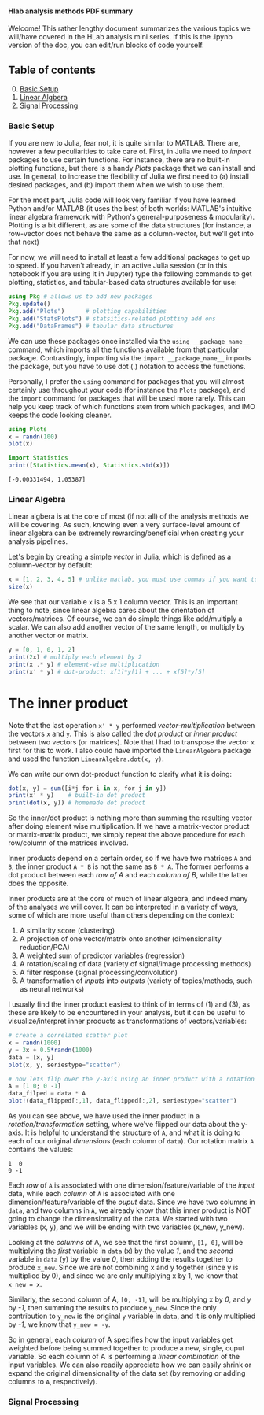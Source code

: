 
#### Hlab analysis methods PDF summary
Welcome! This rather lengthy document summarizes the various topics we will/have covered in the HLab analysis mini series. If this is the .ipynb version of the doc, you can edit/run blocks of code yourself. 

## Table of contents
0. [Basic Setup](#basics)
1. [Linear Algbera](#linalg)
2. [Signal Processing](#sigproc)

### Basic Setup <a name="basics"></a>
If you are new to Julia, fear not, it is quite similar to MATLAB. There are, however a few peculiarities to take care of. First, in Julia we need to *import* packages to use certain functions. For instance, there are no built-in plotting functions, but there is a handy _Plots_ package that we can install and use. In general, to increase the flexibility of Julia we first need to (a) install desired packages, and (b) import them when we wish to use them. 

For the most part, Julia code will look very familiar if you have learned Python and/or MATLAB (it uses the best of both worlds: MATLAB's intuitive linear algebra framework with Python's general-purposeness & modularity). Plotting is a bit different, as are some of the data structures (for instance, a row-vector does not behave the same as a column-vector, but we'll get into that next)

For now, we will need to install at least a few additional packages to get up to speed. If you haven't already, in an active Julia session (or in this notebook if you are using it in Jupyter) type the following commands to get plotting, statistics, and tabular-based data structures available for use:


```julia
using Pkg # allows us to add new packages
Pkg.update()
Pkg.add("Plots")      # plotting capabilities
Pkg.add("StatsPlots") # statsitics-related plotting add ons 
Pkg.add("DataFrames") # tabular data structures
```

We can use these packages once installed via the `using __package_name__` command, which imports all the functions available from that particular package. Contrastingly, importing via the `import __package_name__` imports the package, but you have to use dot (.) notation to access the functions. 

Personally, I prefer the `using` command for packages that you will almost certainly use throughout your code (for instance the `Plots` package), and the `import` command for packages that will be used more rarely. This can help you keep track of which functions stem from which packages, and IMO keeps the code looking cleaner.


```julia
using Plots
x = randn(100)
plot(x)

import Statistics
print([Statistics.mean(x), Statistics.std(x)])
```

    [-0.00331494, 1.05387]

### Linear Algebra <a name="linalg"></a>
Linear algbera is at the core of most (if not all) of the analysis methods we will be covering. As such, knowing even a very surface-level amount of linear algebra can be extremely rewarding/beneficial when creating your analysis pipelines.

Let's begin by creating a simple *vector* in Julia, which is defined as a column-vector by default:


```julia
x = [1, 2, 3, 4, 5] # unlike matlab, you must use commas if you want to specify a column vector
size(x)
```

We see that our variable `x` is a 5 x 1 column vector. This is an important thing to note, since linear algebra cares about the orientation of vectors/matrices. Of course, we can do simple things like add/multiply a scalar. We can also add another vector of the same length, or multiply by another vector or matrix. 


```julia
y = [0, 1, 0, 1, 2]
print(2x) # multiply each element by 2
print(x .* y) # element-wise multiplication
print(x' * y) # dot-product: x[1]*y[1] + ... + x[5]*y[5]
```

# The inner product
Note that the last operation `x' * y` performed _vector-multiplication_ between the vectors `x` and `y`. This is also called the *dot product* or *inner product* between two vectors (or matrices). Note that I had to transpose the vector `x` first for this to work. I also could have imported the `LinearAlgebra` package and used the function `LinearAlgebra.dot(x, y)`. 

We can write our own dot-product function to clarify what it is doing:


```julia
dot(x, y) = sum([i*j for i in x, for j in y]) 
print(x' * y)    # built-in dot product
print(dot(x, y)) # homemade dot product
```

So the inner/dot product is nothing more than summing the resulting vector after doing element wise multiplication. If we have a matrix-vector product or matrix-matrix product, we simply repeat the above procedure for each row/column of the matrices involved. 

Inner products depend on a certain order, so if we have two matrices `A` and `B`, the inner product `A * B` is not the same as `B * A`. The former performs a dot product between each _row of A_ and each _column of B_, while the latter does the opposite. 

Inner products are at the core of much of linear algebra, and indeed many of the analyses we will cover. It can be interpreted in a variety of ways, some of which are more useful than others depending on the context:

1. A similarity score (clustering)
2. A projection of one vector/matrix onto another (dimensionality reduction/PCA)
3. A weighted sum of predictor variables (regression)
4. A rotation/scaling of data (variety of signal/image processing methods)
5. A filter response (signal processing/convolution)
6. A transformation of _inputs_ into _outputs_ (variety of topics/methods, such as neural networks)

I usually find the inner product easiest to think of in terms of (1) and (3), as these are likely to be encountered in your analysis, but it can be useful to visualize/interpret inner products as transformations of vectors/variables:


```julia
# create a correlated scatter plot
x = randn(1000)
y = 3x + 0.5*randn(1000) 
data = [x, y]
plot(x, y, seriestype="scatter")

# now lets flip over the y-axis using an inner product with a rotation matrix
A = [1 0; 0 -1]
data_filped = data * A
plot!(data_flipped[:,1], data_flipped[:,2], seriestype="scatter") 
```

As you can see above, we have used the inner product in a _rotation/transformation_ setting, where we've flipped our data about the y-axis. It is helpful to understand the structure of `A`, and what it is doing to each of our original _dimensions_ (each column of `data`). Our rotation matrix `A` contains the values: 

```
1  0
0 -1
```
Each _row_ of `A` is associated with one dimension/feature/variable of the _input_ data, while each _column_ of `A` is associated with one dimension/feature/variable of the _ouput_ data. Since we have two columns in `data`, and two columns in `A`, we already know that this inner product is NOT going to change the dimensionality of the data. We started with two variables (x, y), and we will be ending with two variables (x_new, y_new). 

Looking at the _columns_ of A, we see that the first column, `[1, 0]`, will be multiplying the _first_ variable in `data` (x) by the value *1*, and the _second_ variable in `data` (y) by the value *0*, then adding the results together to produce `x_new`. Since we are not combining x and y together (since y is multiplied by 0), and since we are only multiplying x by 1, we know that `x_new = x`. 

Similarly, the second column of A, `[0, -1]`, will be multiplying x by *0*, and y by *-1*, then summing the results to produce `y_new`. Since the only contribution to `y_new` is the original `y` variable in `data`, and it is only multiplied by *-1*, we know that `y_new = -y`.

So in general, each _column_ of A specifies how the input variables get weighted before being summed together to produce a new, single, ouput variable. So each column of A is performing a _linear combination_ of the input variables. We can also readily appreciate how we can easily shrink or expand the original dimensionality of the data set (by removing or adding columns to `A`, respectively). 

### Signal Processing <a name="sigproc"></a>
